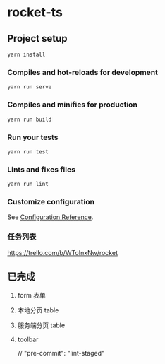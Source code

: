 # rocket-ts

## Project setup

```
yarn install
```

### Compiles and hot-reloads for development

```
yarn run serve
```

### Compiles and minifies for production

```
yarn run build
```

### Run your tests

```
yarn run test
```

### Lints and fixes files

```
yarn run lint
```

### Customize configuration

See [Configuration Reference](https://cli.vuejs.org/config/).

### 任务列表

https://trello.com/b/WToInxNw/rocket

## 已完成

1. form 表单
2. 本地分页 table
3. 服务端分页 table
4. toolbar


    // "pre-commit": "lint-staged"
